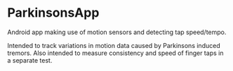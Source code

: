 # ParkinsonsApp
Android app making use of motion sensors and detecting tap speed/tempo.

Intended to track variations in motion data caused by Parkinsons induced tremors. Also intended to measure consistency and speed of finger taps in a separate test.

